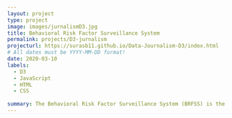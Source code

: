 ```yaml
---
layout: project
type: project
image: images/jurnalismD3.jpg
title: Behavioral Risk Factor Surveillance System
permalink: projects/D3-jurnalism
projecturl: https://surasb11.github.io/Data-Journalism-D3/index.html
# All dates must be YYYY-MM-DD format!
date: 2020-03-10
labels:
  - D3
  - JavaScript
  - HTML
  - CSS
  
summary: The Behavioral Risk Factor Surveillance System (BRFSS) is the nation's premier system of health-related telephone surveys that collect state-level data from non-institutionalized U.S. adult residents regarding their health-related risk behaviors, chronic health conditions, and use of preventive services. Coordinated by the CDC and administered annually by each state.
---
```

